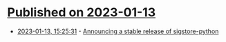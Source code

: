 # [Published on 2023-01-13](index.md)

* [2023-01-13, 15:25:31](https://lobste.rs/s/chg27h/announcing_stable_release_sigstore) - [Announcing a stable release of sigstore-python](https://blog.trailofbits.com/2023/01/13/sigstore-python/)
